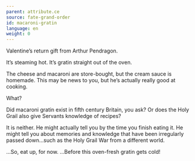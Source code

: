 ```yaml
---
parent: attribute.ce
source: fate-grand-order
id: macaroni-gratin
language: en
weight: 0
---
```


Valentine’s return gift from Arthur Pendragon.

It’s steaming hot.
It’s gratin straight out of the oven.

The cheese and macaroni are store-bought, but the cream sauce is homemade.
This may be news to you, but he’s actually really good at cooking.

What?

Did macaroni gratin exist in fifth century Britain, you ask? Or does the Holy Grail also give Servants knowledge of recipes?

It is neither.
He might actually tell you by the time you finish eating it.
He might tell you about memories and knowledge that have been irregularly passed down…such as the Holy Grail War from a different world.

…So, eat up, for now.
…Before this oven-fresh gratin gets cold!
